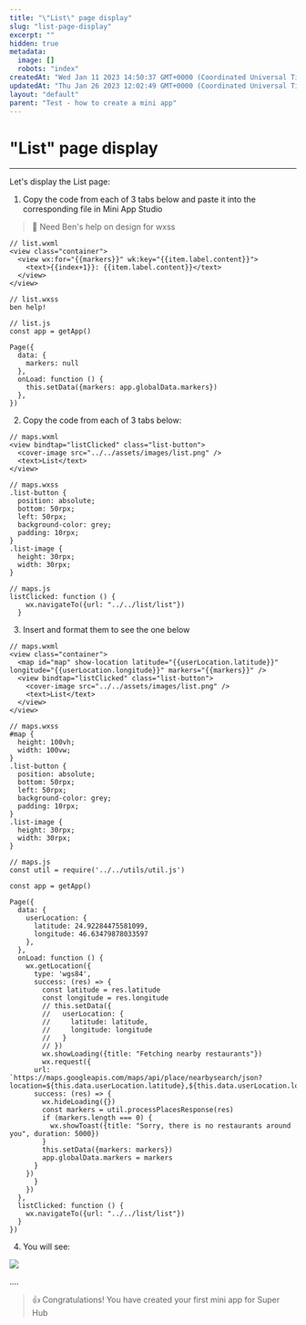 ```yaml
---
title: "\"List\" page display"
slug: "list-page-display"
excerpt: ""
hidden: true
metadata: 
  image: []
  robots: "index"
createdAt: "Wed Jan 11 2023 14:50:37 GMT+0000 (Coordinated Universal Time)"
updatedAt: "Thu Jan 26 2023 12:02:49 GMT+0000 (Coordinated Universal Time)"
layout: "default"
parent: "Test - how to create a mini app"
---
```

# \"List\" page display 
*** 
Let's display the List page:

1. Copy the code from each of 3 tabs below and paste it into the corresponding file in Mini App Studio

> 🚧 Need Ben's help on design for wxss

```Text
// list.wxml
<view class="container">
  <view wx:for="{{markers}}" wk:key="{{item.label.content}}">
    <text>{{index+1}}: {{item.label.content}}</text>
  </view>
</view>
```
```Text
// list.wxss
ben help!
```
```Text
// list.js
const app = getApp()

Page({
  data: {
    markers: null
  },
  onLoad: function () {
    this.setData({markers: app.globalData.markers})
  },
})
```

2. Copy the code from each of 3 tabs below:

```Text
// maps.wxml
<view bindtap="listClicked" class="list-button">
  <cover-image src="../../assets/images/list.png" />
  <text>List</text>
</view>
```
```Text
// maps.wxss
.list-button {
  position: absolute;
  bottom: 50rpx;
  left: 50rpx;
  background-color: grey;
  padding: 10rpx;
}
.list-image {
  height: 30rpx;
  width: 30rpx;
}
```
```Text
// maps.js
listClicked: function () {
    wx.navigateTo({url: "../../list/list"})
  }
```

3. Insert and format them to see the one below

```Text
// maps.wxml
<view class="container">
  <map id="map" show-location latitude="{{userLocation.latitude}}" longitude="{{userLocation.longitude}}" markers="{{markers}}" />
  <view bindtap="listClicked" class="list-button">
    <cover-image src="../../assets/images/list.png" />
    <text>List</text>
  </view>
</view>
```
```Text
// maps.wxss
#map {
  height: 100vh;
  width: 100vw;
}
.list-button {
  position: absolute;
  bottom: 50rpx;
  left: 50rpx;
  background-color: grey;
  padding: 10rpx;
}
.list-image {
  height: 30rpx;
  width: 30rpx;
}
```
```Text
// maps.js
const util = require('../../utils/util.js')

const app = getApp()

Page({
  data: {
    userLocation: {
      latitude: 24.92284475581099,
      longitude: 46.63479878033597
    },
  },
  onLoad: function () {
    wx.getLocation({
      type: 'wgs84',
      success: (res) => {
        const latitude = res.latitude
        const longitude = res.longitude
        // this.setData({
        //   userLocation: {
        //     latitude: latitude,
        //     longitude: longitude
        //   }
        // })
        wx.showLoading({title: "Fetching nearby restaurants"})
        wx.request({
      url: `https://maps.googleapis.com/maps/api/place/nearbysearch/json?location=${this.data.userLocation.latitude},${this.data.userLocation.longitude}&radius=15000&type=restaurant&key=AIzaSyAfoSnjsqf7AwaR4FD2DfbnE1bqIlvrTNI`,
      success: (res) => {
        wx.hideLoading({})
        const markers = util.processPlacesResponse(res)
        if (markers.length === 0) {
          wx.showToast({title: "Sorry, there is no restaurants around you", duration: 5000})
        }
        this.setData({markers: markers})
        app.globalData.markers = markers
      }
    })
      }
    })
  },
  listClicked: function () {
    wx.navigateTo({url: "../../list/list"})
  }
})
```

4. You will see:

![](https://files.readme.io/7e3b6c6-image.png)

....

> 👍 Congratulations! You have created your first mini app for Super Hub
